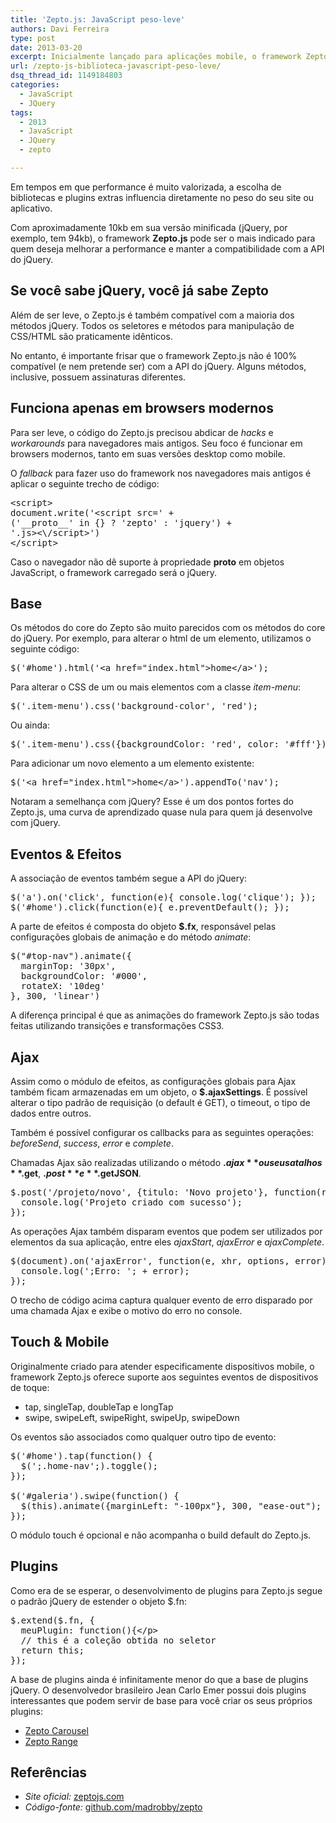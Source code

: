 ```yaml
---
title: 'Zepto.js: JavaScript peso-leve'
authors: Davi Ferreira
type: post
date: 2013-03-20
excerpt: Inicialmente lançado para aplicações mobile, o framework Zepto.js começa a ganhar espaço também no desktop graças ao seu peso reduzido e a sua alta compatibilidade com jQuery.
url: /zepto-js-biblioteca-javascript-peso-leve/
dsq_thread_id: 1149184803
categories:
  - JavaScript
  - JQuery
tags:
  - 2013
  - JavaScript
  - JQuery
  - zepto

---
```

Em tempos em que performance é muito valorizada, a escolha de bibliotecas e plugins extras influencia diretamente no peso do seu site ou aplicativo. 

Com aproximadamente 10kb em sua versão minificada (jQuery, por exemplo, tem 94kb), o framework **Zepto.js** pode ser o mais indicado para quem deseja melhorar a performance e manter a compatibilidade com a API do jQuery.

## Se você sabe jQuery, você já sabe Zepto

Além de ser leve, o Zepto.js é também compatível com a maioria dos métodos jQuery. Todos os seletores e métodos para manipulação de CSS/HTML são praticamente idênticos.

No entanto, é importante frisar que o framework Zepto.js não é 100% compatível (e nem pretende ser) com a API do jQuery. Alguns métodos, inclusive, possuem assinaturas diferentes.

## Funciona apenas em browsers modernos

Para ser leve, o código do Zepto.js precisou abdicar de _hacks_ e _workarounds_ para navegadores mais antigos. Seu foco é funcionar em browsers modernos, tanto em suas versões desktop como mobile.

O _fallback_ para fazer uso do framework nos navegadores mais antigos é aplicar o seguinte trecho de código:

<pre class="lang-javascript">&lt;script&gt;
document.write('&lt;script src=' +
('__proto__' in {} ? 'zepto' : 'jquery') +
'.js&gt;&lt;\/script&gt;')
&lt;/script&gt;</pre>

Caso o navegador não dê suporte à propriedade **proto** em objetos JavaScript, o framework carregado será o jQuery.

## Base

Os métodos do core do Zepto são muito parecidos com os métodos do core do jQuery. Por exemplo, para alterar o html de um elemento, utilizamos o seguinte código: 

<pre class="lang-javascript">$('#home').html('&lt;a href="index.html"&gt;home&lt;/a&gt;');</pre>

Para alterar o CSS de um ou mais elementos com a classe _item-menu_:

<pre class="lang-javascript">$('.item-menu').css('background-color', 'red');</pre>

Ou ainda:

<pre class="lang-javascript">$('.item-menu').css({backgroundColor: 'red', color: '#fff'});</pre>

Para adicionar um novo elemento a um elemento existente:

<pre class="lang-javascript">$('&lt;a href="index.html"&gt;home&lt;/a&gt;').appendTo('nav');</pre>

Notaram a semelhança com jQuery? Esse é um dos pontos fortes do Zepto.js, uma curva de aprendizado quase nula para quem já desenvolve com jQuery.

## Eventos & Efeitos

A associação de eventos também segue a API do jQuery:

<pre class="lang-javascript">$('a').on('click', function(e){ console.log('clique'); });
$('#home').click(function(e){ e.preventDefault(); });</pre>

A parte de efeitos é composta do objeto **$.fx**, responsável pelas configurações globais de animação e do método _animate_:

<pre class="lang-javascript">$("#top-nav").animate({
  marginTop: '30px',
  backgroundColor: '#000',
  rotateX: '10deg'
}, 300, 'linear')</pre>

A diferença principal é que as animações do framework Zepto.js são todas feitas utilizando transições e transformações CSS3.

## Ajax

Assim como o módulo de efeitos, as configurações globais para Ajax também ficam armazenadas em um objeto, o **$.ajaxSettings**. É possível alterar o tipo padrão de requisição (o default é GET), o timeout, o tipo de dados entre outros.

Também é possível configurar os callbacks para as seguintes operações: _beforeSend_, _success_, _error_ e _complete_.

Chamadas Ajax são realizadas utilizando o método **$.ajax** ou seus atalhos **$.get**, **$.post** e **$.getJSON**.

<pre class="lang-javascript">$.post('/projeto/novo', {titulo: 'Novo projeto'}, function(response){
  console.log('Projeto criado com sucesso');
});</pre>

As operações Ajax também disparam eventos que podem ser utilizados por elementos da sua aplicação, entre eles _ajaxStart_, _ajaxError_ e _ajaxComplete_.

<pre class="lang-javascript">$(document).on('ajaxError', function(e, xhr, options, error){
  console.log(';Erro: '; + error);
});</pre>

O trecho de código acima captura qualquer evento de erro disparado por uma chamada Ajax e exibe o motivo do erro no console.

## Touch & Mobile

Originalmente criado para atender especificamente dispositivos mobile, o framework Zepto.js oferece suporte aos seguintes eventos de dispositivos de toque:

  * tap, singleTap, doubleTap e longTap 
  * swipe, swipeLeft, swipeRight, swipeUp, swipeDown 

Os eventos são associados como qualquer outro tipo de evento:

<pre class="lang-javascript">$('#home').tap(function() {
  $(';.home-nav';).toggle();
});

$('#galeria').swipe(function() {
  $(this).animate({marginLeft: "-100px"}, 300, "ease-out");
});</pre>

O módulo touch é opcional e não acompanha o build default do Zepto.js.

## Plugins

Como era de se esperar, o desenvolvimento de plugins para Zepto.js segue o padrão jQuery de estender o objeto $.fn:

<pre class="lang-javascript">$.extend($.fn, {
  meuPlugin: function(){&lt;/p>
  // this é a coleção obtida no seletor
  return this;
});</pre>

A base de plugins ainda é infinitamente menor do que a base de plugins jQuery. O desenvolvedor brasileiro Jean Carlo Emer possui dois plugins interessantes que podem servir de base para você criar os seus próprios plugins:

  * [Zepto Carousel][1] 
  * [Zepto Range][2] 

## Referências

  * _Site oficial:_ [zeptojs.com][3]
  * _Código-fonte:_ [github.com/madrobby/zepto][4]

 [1]: http://jcemer.com/zepto-carousel/
 [2]: http://jcemer.com/zepto-range/
 [3]: http://zeptojs.com/
 [4]: https://github.com/madrobby/zepto